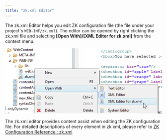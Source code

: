 ```yaml
---
title: "zk.xml Editor"
---
```


The zk.xml Editor helps you edit ZK configuration file (the file under
your project's `WEB-INF/zk.xml`). The editor can be opened by right
clicking the zk.xml file and selecting **\[Open With\]/\[XML Editor for
zk.xml\]** from the context menu.

![](images/zkxmlEditor.png)

The zk.xml editor provides content assist when editing the ZK
configuration file. For detailed descriptions of every element in
zk.xml, please refer to [ ZK Configuration Reference : zk.xml]({{site.baseurl}}/zk_config_ref/zk_xml)
